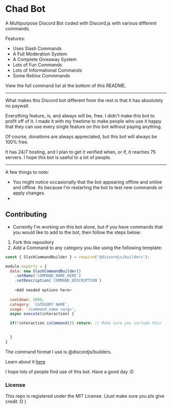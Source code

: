 # Chad Bot

A Multipurpose Discord Bot coded with Discord.js with various different commands.

Features:
- Uses Slash Commands
- A Full Moderation System
- A Complete Giveaway System
- Lots of Fun Commands
- Lots of Informational Commands
- Some Roblox Commmands

 View the full command list at the bottom of this README.
 
 ***

What makes this Discord bot different from the rest is that it has absolutely no paywall. 

Everything feature, is, and always will be, free. I didn't make this bot to profit off of it. I made it with my freetime to make people who use it happy that they can use every single feature on this bot without paying anything.

Of course, donations are always appreciated, but this bot will always be 100% free.

It has 24/7 hosting, and I plan to get it verified when, or if, it reaches 75 servers. I hope this bot is useful to a lot of people.

***

A few things to note:

- You might notice occasionally that the bot appearing offline and online and offline. Its because I'm restarting the bot to test new commands or apply changes.
-

## Contributing
- Currently I'm working on this bot alone, but if you have commands that you would like to add to the bot, then follow the steps below:

1. Fork this repository
2. Add a Command to any category you like using the following template:
```javascript
const { SlashCommandBuilder } = require('@discordjs/builders');

module.exports = {
  data: new SlashCommandBuilder()
    .setName('COMMAND_NAME_HERE')
    .setDescription(`COMMAND_DESCRIPTION`)
    
    <Add needed options here>
    
  cooldown: 5000,
  category: 'CATEGORY NAME',
  usage: '/command_name <arg>',
  async execute(interaction) {

  if(!interaction.isCommand()) return; // Make sure you include this
    

  }
}
```
The command format I use is @discordjs/builders.

Learn about it [here](https://github.com/discordjs/discord.js/tree/main/packages/builders)

I hope lots of people find use of this bot. Have a good day :D

### License

This repo is registered under the MIT License. (Just make sure you pls give credit :D )
